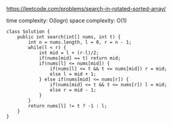 https://leetcode.com/problems/search-in-rotated-sorted-array/

time complexity: O(logn)
space complexity: O(1)
```
class Solution {
    public int search(int[] nums, int t) {
        int n = nums.length, l = 0, r = n - 1;
        while(l < r) {
            int mid = l + (r-l)/2;
            if(nums[mid] == t) return mid;
            if(nums[l] <= nums[mid]) {
                if(nums[l] <= t && t <= nums[mid]) r = mid;
                else l = mid + 1;
            } else if(nums[mid] <= nums[r]) {
                if(nums[mid] <= t && t <= nums[r]) l = mid;
                else r = mid - 1;
            }
        }
        return nums[l] != t ? -1 : l;
    }
}
```